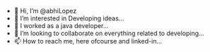 - 👋 Hi, I’m @abhiLopez
- 👀 I’m interested in Developing ideas...
- 🌱 I worked as a java developer...
- 💞️ I’m looking to collaborate on everything related to developing...
- 📫 How to reach me, here ofcourse and linked-in...

<!---
abhiLopez/abhiLopez is a ✨ special ✨ repository because its `README.md` (this file) appears on your GitHub profile.
You can click the Preview link to take a look at your changes.
--->
